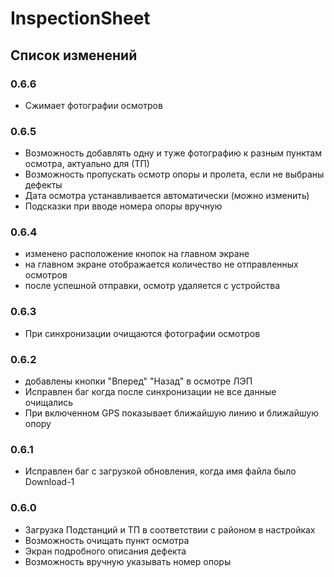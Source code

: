 # InspectionSheet

## Список изменений 

### 0.6.6

* Сжимает фотографии осмотров 


### 0.6.5

* Возможность добавлять одну и туже фотографию к разным пунктам осмотра, актуально для (ТП)
* Возможность пропускать осмотр опоры и пролета, если не выбраны дефекты
* Дата осмотра устанавливается автоматически (можно изменить)
* Подсказки при вводе номера опоры вручную


### 0.6.4

* изменено расположение кнопок на главном экране
* на главном экране отображается количество не отправленных осмотров
* после успешной отправки, осмотр удаляется с устройства


### 0.6.3

* При синхронизации очищаются фотографии осмотров

### 0.6.2

* добавлены кнопки "Вперед" "Назад" в осмотре ЛЭП
* Исправлен баг когда после синхронизации не все данные очищались
* При включенном GPS показывает ближайшую линию и ближайшую опору
 

### 0.6.1

* Исправлен баг с загрузкой обновления, когда имя файла было Download-1

### 0.6.0 

* Загрузка Подстанций и ТП в соответствии с районом в настройках
* Возможность очищать пункт осмотра
* Экран подробного описания дефекта
* Возможность вручную указывать номер опоры



